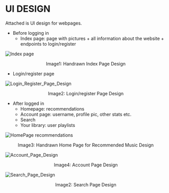 # UI DESIGN

Attached is UI design for webpages.

- Before logging in
  - Index page: page with pictures + all information about the website + endpoints to login/register

![Index page](https://github.com/thuvu17/slackify/assets/70633148/fd787ec2-9340-4b45-b9ff-987b7656cc19)
<p align="center">
  Image1: Handrawn Index Page Design
</p>

  - Login/register page
  
![Login_Register_Page_Design](https://github.com/thuvu17/slackify/assets/71156345/325abade-f1f9-49f9-b236-e1afbea6bfab)
<p align="center">
  Image2: Login/register Page Design
</p>

- After logged in
  - Homepage: recommendations
  - Account page: username, profile pic, other stats etc.
  - Search
  - Your library: user playlists

![HomePage recommendations](https://github.com/thuvu17/slackify/assets/70633148/0bc70813-d4fa-4f20-b44a-a8d4929bda9b)
<p align="center">
  Image3: Handrawn Home Page for Recommended Music Design
</p>

![Account_Page_Design](https://github.com/thuvu17/slackify/assets/71156345/1914865a-bcd9-4485-8c73-f37f686a77a6)
<p align="center">
  Image4: Account Page Design
</p>

![Search_Page_Design](https://github.com/thuvu17/slackify/assets/71156345/612efea8-8383-439c-beef-92b8f894fbbf)
<p align="center">
  Image2: Search Page Design
</p>
